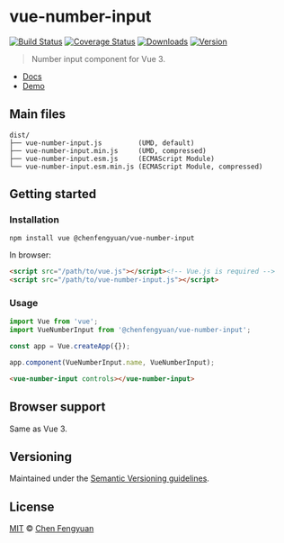 # vue-number-input

[![Build Status](https://img.shields.io/github/workflow/status/fengyuanchen/vue-number-input/ci/main.svg)](https://github.com/fengyuanchen/vue-number-input/actions) [![Coverage Status](https://img.shields.io/codecov/c/github/fengyuanchen/vue-number-input.svg)](https://codecov.io/gh/fengyuanchen/vue-number-input) [![Downloads](https://img.shields.io/npm/dm/@chenfengyuan/vue-number-input.svg)](https://www.npmjs.com/package/@chenfengyuan/vue-number-input) [![Version](https://img.shields.io/npm/v/@chenfengyuan/vue-number-input.svg)](https://www.npmjs.com/package/@chenfengyuan/vue-number-input)

> Number input component for Vue 3.

- [Docs](src/README.md)
- [Demo](https://fengyuanchen.github.io/vue-number-input)

## Main files

```text
dist/
├── vue-number-input.js         (UMD, default)
├── vue-number-input.min.js     (UMD, compressed)
├── vue-number-input.esm.js     (ECMAScript Module)
└── vue-number-input.esm.min.js (ECMAScript Module, compressed)
```

## Getting started

### Installation

```shell
npm install vue @chenfengyuan/vue-number-input
```

In browser:

```html
<script src="/path/to/vue.js"></script><!-- Vue.js is required -->
<script src="/path/to/vue-number-input.js"></script>
```

### Usage

```js
import Vue from 'vue';
import VueNumberInput from '@chenfengyuan/vue-number-input';

const app = Vue.createApp({});

app.component(VueNumberInput.name, VueNumberInput);
```

```html
<vue-number-input controls></vue-number-input>
```

## Browser support

Same as Vue 3.

## Versioning

Maintained under the [Semantic Versioning guidelines](https://semver.org/).

## License

[MIT](https://opensource.org/licenses/MIT) © [Chen Fengyuan](https://chenfengyuan.com/)
